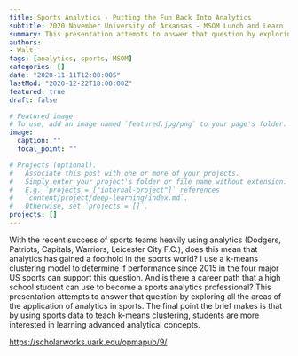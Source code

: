 ```yaml
---
title: Sports Analytics - Putting the Fun Back Into Analytics
subtitle: 2020 November University of Arkansas - MSOM Lunch and Learn 
summary: This presentation attempts to answer that question by exploring all the areas of the application of analytics in sports. The final point the brief makes is that by using sports data to teach k-means clustering, students are more interested in learning advanced analytical concepts.
authors:
- Walt
tags: [analytics, sports, MSOM]
categories: []
date: "2020-11-11T12:00:00S"
lastMod: "2020-12-22T18:00:00Z"
featured: true
draft: false

# Featured image
# To use, add an image named `featured.jpg/png` to your page's folder. 
image:
  caption: ""
  focal_point: ""

# Projects (optional).
#   Associate this post with one or more of your projects.
#   Simply enter your project's folder or file name without extension.
#   E.g. `projects = ["internal-project"]` references 
#   `content/project/deep-learning/index.md`.
#   Otherwise, set `projects = []`.
projects: []
---
```


With the recent success of sports teams heavily using analytics (Dodgers, Patriots, Capitals, Warriors, Leicester City F.C.), does this mean that analytics has gained a foothold in the sports world? I use a k-means clustering model to determine if performance since 2015 in the four major US sports can support this question. And is there a career path that a high school student can use to become a sports analytics professional? This presentation attempts to answer that question by exploring all the areas of the application of analytics in sports. The final point the brief makes is that by using sports data to teach k-means clustering, students are more interested in learning advanced analytical concepts.

https://scholarworks.uark.edu/opmapub/9/